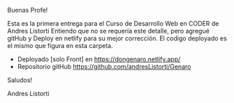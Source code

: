 Buenas Profe!

Esta es la primera entrega para el Curso de Desarrollo Web en CODER de Andres Listorti
Entiendo que no se requería este detalle, pero agregué gitHub y Deploy en netlify para su mejor corrección.
El codigo deployado es el mismo que figura en esta carpeta.

- Deployado [solo Front] en https://dongenaro.netlify.app/
- Repositorio gitHub https://github.com/andresListorti/Genaro

Saludos!

Andres Listorti



